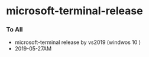 # microsoft-terminal-release

### To All 

* microsoft-terminal release by vs2019 (windwos 10 )
* 2019-05-27AM
